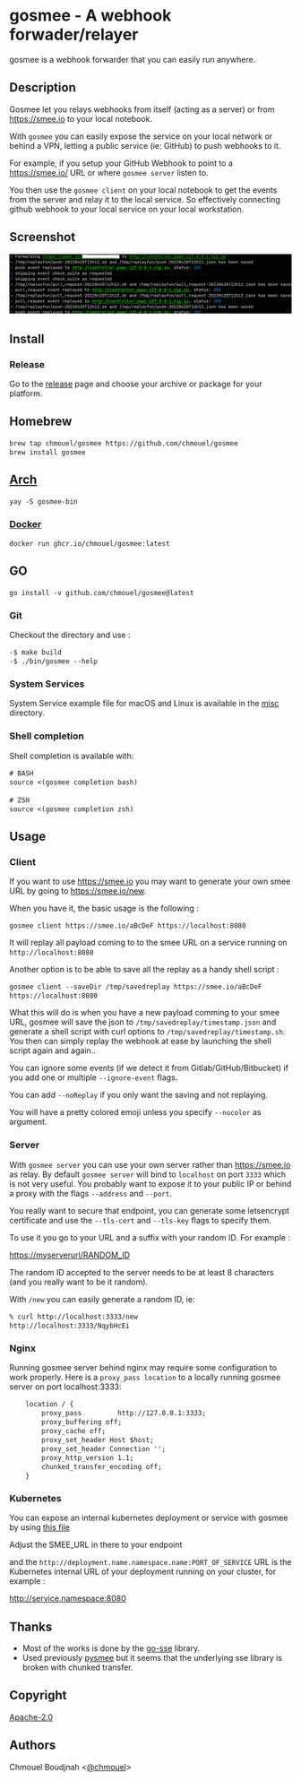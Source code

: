 # gosmee - A webhook forwader/relayer

gosmee is a webhook forwarder that you can easily run anywhere.

## Description

Gosmee let you relays webhooks from itself (acting as a server) or from <https://smee.io> to your local notebook.

With `gosmee` you can easily expose the service on your local network or behind a VPN, letting a
public service (ie: GitHub) to push webhooks to it.

For example, if you setup your GitHub Webhook to point to a <https://smee.io/> URL or where `gosmee server` listen to.

You then use the `gosmee client` on your local notebook to get the events from the server and relay it to the local service. So effectively connecting github webhook to your local service on your local workstation.

## Screenshot

![Screenshot](./.github/screenshot.png)

## Install

### Release

Go to the [release](https://github.com/chmouel/gosmee/releases) page and choose your archive or package for your platform.

## Homebrew

```shell
brew tap chmouel/gosmee https://github.com/chmouel/gosmee
brew install gosmee
```

## [Arch](https://aur.archlinux.org/packages/gosmee-bin)

```shell
yay -S gosmee-bin
```

### [Docker](https://github.com/users/chmouel/packages/container/package/gosmee)

```shell
docker run ghcr.io/chmouel/gosmee:latest
```

## GO

```shell
go install -v github.com/chmouel/gosmee@latest
```

### Git

Checkout the directory and use :

```shell
-$ make build
-$ ./bin/gosmee --help
```

### System Services

System Service example file for macOS and Linux is available in the [misc](./misc) directory.

### Shell completion

Shell completion is available with:

```shell
# BASH
source <(gosmee completion bash)

# ZSH
source <(gosmee completion zsh)
```

## Usage

### Client

If you want to use <https://smee.io> you  may want to generate your own smee URL by going to <https://smee.io/new>.

When you have it, the basic usage is the following :

```shell
gosmee client https://smee.io/aBcDeF https://localhost:8080
```

It will replay all payload coming to to the smee URL on a service running on `http://localhost:8080`

Another option is to be able to save all the replay as a handy shell script :

```shell
gosmee client --saveDir /tmp/savedreplay https://smee.io/aBcDeF https://localhost:8080
```

What this will do is when you have a new payload comming to your smee URL, gosmee will save the json to
`/tmp/savedreplay/timestamp.json` and generate a shell script with curl options  to
`/tmp/savedreplay/timestamp.sh`. You then can simply replay the webhook at ease by
launching the shell script again and again..

You can ignore some events (if we detect it from Gitlab/GitHub/Bitbucket) if you add one or multiple `--ignore-event` flags.

You can add `--noReplay` if you only want the saving and not replaying.

You will have a pretty colored emoji unless you specify `--nocolor` as argument.

### Server

With `gosmee server` you can use your own server rather than <https://smee.io>
as relay. By default `gosmee server` will bind to `localhost` on port `3333`
which is not very useful. You probably want to expose it to your public IP or
behind a proxy with the flags `--address` and `--port`.

You really want to secure that endpoint, you can generate some letsencrypt
certificate and use the `--tls-cert` and `--tls-key` flags to specify them.

To use it you go to your URL and a suffix with your random ID. For example :

<https://myserverurl/RANDOM_ID>

The random ID accepted to the server needs to be at least 8 characters (and you
really want to be it random).

With `/new` you can easily generate a random ID, ie:

```shell
% curl http://localhost:3333/new
http://localhost:3333/NqybHcEi
```

### Nginx

Running gosmee server behind nginx may require some configuration to work properly.
Here is a `proxy_pass location` to a locally running gosmee server on port localhost:3333:

```nginx
    location / {
        proxy_pass         http://127.0.0.1:3333;
        proxy_buffering off;
        proxy_cache off;
        proxy_set_header Host $host;
        proxy_set_header Connection '';
        proxy_http_version 1.1;
        chunked_transfer_encoding off;
    }
```

### Kubernetes

You can expose an internal kubernetes deployment or service with gosmee  by using [this file](./misc/kubernetes-deployment.yaml)

Adjust the SMEE_URL in there to your endpoint

and the `http://deployment.name.namespace.name:PORT_OF_SERVICE` URL is the Kubernetes internal URL of your deployment running on your cluster, for example :

   <http://service.namespace:8080>

## Thanks

- Most of the works is done by the [go-sse](https://github.com/r3labs/sse) library.
- Used previously [pysmee](https://github.com/akrog/pysmee) but it seems that the underlying sse library is broken with chunked transfer.

## Copyright

[Apache-2.0](./LICENSE)

## Authors

Chmouel Boudjnah <[@chmouel](https://twitter.com/chmouel)>
